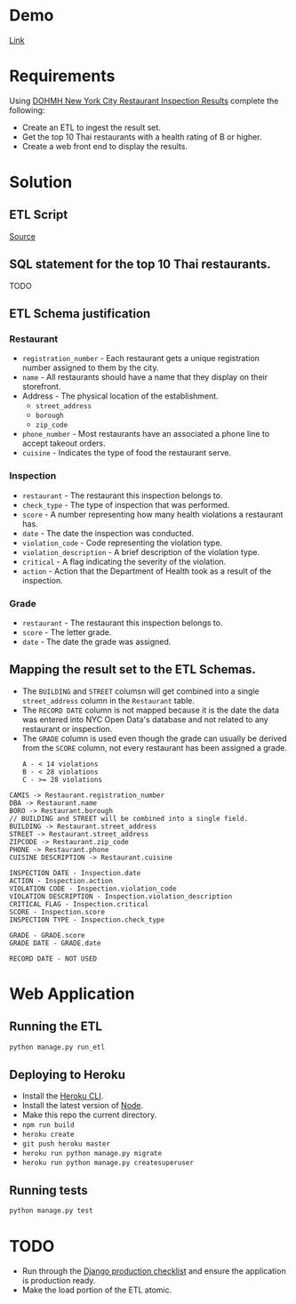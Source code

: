 # Demo
[Link](https://quiet-anchorage-87455.herokuapp.com/)

# Requirements

Using [DOHMH New York City Restaurant Inspection Results](https://nycopendata.socrata.com/api/views/xx67-kt59/rows.csv?accessType=DOWNLOAD) complete the following:
- Create an ETL to ingest the result set.
- Get the top 10 Thai restaurants with a health rating of B or higher.
- Create a web front end to display the results.

# Solution

## ETL Script

[Source](/restaurants/etl.py)

## SQL statement for the top 10 Thai restaurants.

TODO

## ETL Schema justification

### Restaurant

- `registration_number` - Each restaurant gets a unique registration number assigned to them by the city.
- `name` - All restaurants should have a name that they display on their storefront.
- Address - The physical location of the establishment.
    - `street_address`
    - `borough`
    - `zip_code`
- `phone_number` - Most restaurants have an associated a phone line to accept takeout orders.
- `cuisine` - Indicates the type of food the restaurant serve.

### Inspection

- `restaurant` - The restaurant this inspection belongs to.
- `check_type` - The type of inspection that was performed.
- `score` - A number representing how many health violations a restaurant has.
- `date` - The date the inspection was conducted.
- `violation_code` - Code representing the violation type.
- `violation_description` - A brief description of the violation type.
- `critical` - A flag indicating the severity of the violation.
- `action` - Action that the Department of Health took as a result of the inspection.


### Grade

- `restaurant` - The restaurant this inspection belongs to.
- `score` - The letter grade.
- `date` - The date the grade was assigned.

## Mapping the result set to the ETL Schemas.

- The `BUILDING` and `STREET` columsn will get combined into a single `street_address` column in the `Restaurant` table.
- The `RECORD DATE` column is not mapped because it is the date the data was entered into NYC Open Data's database and not related to any restaurant or inspection.
- The `GRADE` column is used even though the grade can usually be derived from the `SCORE` column, not every restaurant has been assigned a grade.
    ```
    A - < 14 violations
    B - < 28 violations
    C - >= 28 violations
    ```
```
CAMIS -> Restaurant.registration_number
DBA -> Restaurant.name
BORO -> Restaurant.borough
// BUILDING and STREET will be combined into a single field.
BUILDING -> Restaurant.street_address
STREET -> Restaurant.street_address
ZIPCODE -> Restaurant.zip_code
PHONE -> Restaurant.phone
CUISINE DESCRIPTION -> Restaurant.cuisine

INSPECTION DATE - Inspection.date
ACTION - Inspection.action
VIOLATION CODE - Inspection.violation_code
VIOLATION DESCRIPTION - Inspection.violation_description
CRITICAL FLAG - Inspection.critical
SCORE - Inspection.score
INSPECTION TYPE - Inspection.check_type

GRADE - GRADE.score
GRADE DATE - GRADE.date

RECORD DATE - NOT USED
```

# Web Application

## Running the ETL

```bash
python manage.py run_etl
```

## Deploying to Heroku

- Install the [Heroku CLI](https://devcenter.heroku.com/articles/heroku-cli).
- Install the latest version of [Node](https://nodejs.org/en/download/).
- Make this repo the current directory.
- `npm run build`
- `heroku create`
- `git push heroku master`
- `heroku run python manage.py migrate`
- `heroku run python manage.py createsuperuser`

## Running tests

```bash
python manage.py test
```

# TODO

- Run through the [Django production checklist](https://docs.djangoproject.com/en/1.11/howto/deployment/checklist/) and ensure the application is production ready.
- Make the load portion of the ETL atomic.
